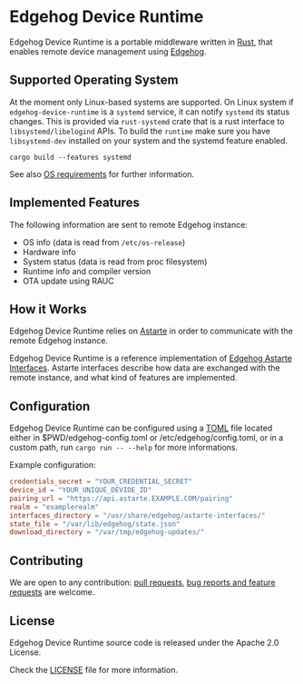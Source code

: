 <!---
  Copyright 2022 SECO Mind Srl

  SPDX-License-Identifier: Apache-2.0
-->

# Edgehog Device Runtime

Edgehog Device Runtime is a portable middleware written in [Rust](https://www.rust-lang.org/), that
enables remote device management using
[Edgehog](https://github.com/edgehog-device-manager/edgehog).

## Supported Operating System

At the moment only Linux-based systems are supported.
On Linux system if `edgehog-device-runtime` is a `systemd` service, it can notify `systemd` its status changes.
This is provided via `rust-systemd` crate that is a rust interface to `libsystemd/libelogind` APIs.
To build the `runtime` make sure you have `libsystemd-dev` installed on your system
and the systemd feature enabled.
```shell
cargo build --features systemd
```

See also [OS requirements](doc/os_requirements.md) for further information.

## Implemented Features

The following information are sent to remote Edgehog instance:
- OS info (data is read from `/etc/os-release`)
- Hardware info
- System status (data is read from proc filesystem)
- Runtime info and compiler version
- OTA update using RAUC

## How it Works

Edgehog Device Runtime relies on [Astarte](https://github.com/astarte-platform/astarte) in order to
communicate with the remote Edgehog instance.

Edgehog Device Runtime is a reference implementation of
[Edgehog Astarte Interfaces](https://github.com/edgehog-device-manager/edgehog-astarte-interfaces).
Astarte interfaces describe how data are exchanged with the remote instance, and what kind of
features are implemented.

## Configuration

Edgehog Device Runtime can be configured using a [TOML](https://en.wikipedia.org/wiki/TOML) file located either in $PWD/edgehog-config.toml or /etc/edgehog/config.toml, or in a custom path, run `cargo run -- --help` for more informations.

Example configuration:
```toml
credentials_secret = "YOUR_CREDENTIAL_SECRET"
device_id = "YOUR_UNIQUE_DEVIDE_ID"
pairing_url = "https://api.astarte.EXAMPLE.COM/pairing"
realm = "examplerealm"
interfaces_directory = "/usr/share/edgehog/astarte-interfaces/"
state_file = "/var/lib/edgehog/state.json"
download_directory = "/var/tmp/edgehog-updates/"
```

## Contributing

We are open to any contribution:
[pull requests](https://github.com/edgehog-device-manager/edgehog-device-runtime/pulls),
[bug reports and feature requests](https://github.com/edgehog-device-manager/edgehog-device-runtime/issues)
are welcome.

## License

Edgehog Device Runtime source code is released under the Apache 2.0 License.

Check the [LICENSE](LICENSE) file for more information.
